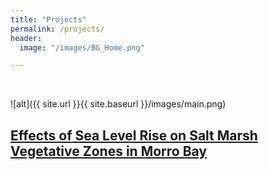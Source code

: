 ```yaml
---
title: "Projects"
permalink: /projects/
header:
  image: "/images/BG_Home.png"

---
```


<img src="{{ site.url }}{{ site.baseurl }}/images/Avatar.jpg" alt="">

<img src="{{ site.url }}{{ site.baseurl }}/images/main.png" alt="">

![alt]({{ site.url }}{{ site.baseurl }}/images/main.png)

[Effects of Sea Level Rise on Salt Marsh Vegetative Zones in Morro Bay](/projects/project_saltmarsh)
---
